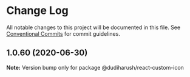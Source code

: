 # Change Log

All notable changes to this project will be documented in this file.
See [Conventional Commits](https://conventionalcommits.org) for commit guidelines.

## 1.0.60 (2020-06-30)

**Note:** Version bump only for package @dudiharush/react-custom-icon
